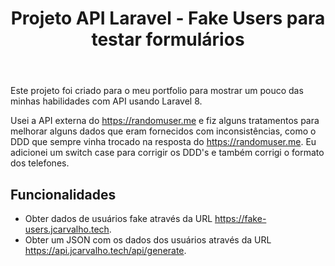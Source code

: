 <!DOCTYPE html>
<html>
  <head>
    <meta charset="UTF-8">
  </head>
  <body>
    <header>
      <h1>Projeto API Laravel - Fake Users para testar formulários</h1>
    </header>
    <div>
      <p>Este projeto foi criado para o meu portfolio para mostrar um pouco das minhas habilidades com API usando Laravel 8.</p>
      <p>Usei a API externa do <a href="https://randomuser.me">https://randomuser.me</a> e fiz alguns tratamentos para melhorar alguns dados que eram fornecidos com inconsistências, como o DDD que sempre vinha trocado na resposta do <a href="https://randomuser.me">https://randomuser.me</a>. Eu adicionei um switch case para corrigir os DDD's e também corrigi o formato dos telefones.</p>
      <h2>Funcionalidades</h2>
      <ul>
        <li>Obter dados de usuários fake através da URL <a href="https://fake-users.jcarvalho.tech">https://fake-users.jcarvalho.tech</a>.</li>
        <li>Obter um JSON com os dados dos usuários através da URL <a href="https://api.jcarvalho.tech/api/generate">https://api.jcarvalho.tech/api/generate</a>.</li>
      </ul>
    </div>
  </body>
</html>
